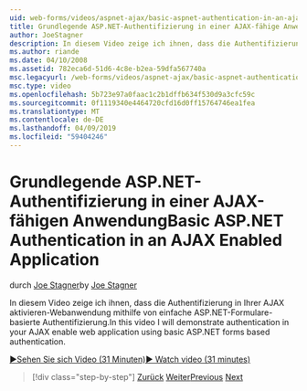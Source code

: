 ```yaml
---
uid: web-forms/videos/aspnet-ajax/basic-aspnet-authentication-in-an-ajax-enabled-application
title: Grundlegende ASP.NET-Authentifizierung in einer AJAX-fähige Anwendung | Microsoft-Dokumentation
author: JoeStagner
description: In diesem Video zeige ich ihnen, dass die Authentifizierung in Ihrer AJAX aktivieren-Webanwendung mithilfe von einfache ASP.NET-Formulare-basierte Authentifizierung.
ms.author: riande
ms.date: 04/10/2008
ms.assetid: 782eca6d-51d6-4c8e-b2ea-59dfa567740a
msc.legacyurl: /web-forms/videos/aspnet-ajax/basic-aspnet-authentication-in-an-ajax-enabled-application
msc.type: video
ms.openlocfilehash: 5b723e97a0faac1c2b1dffb634f530d9a3cfc59c
ms.sourcegitcommit: 0f1119340e4464720cfd16d0ff15764746ea1fea
ms.translationtype: MT
ms.contentlocale: de-DE
ms.lasthandoff: 04/09/2019
ms.locfileid: "59404246"
---
```

# <a name="basic-aspnet-authentication-in-an-ajax-enabled-application"></a><span data-ttu-id="26e19-103">Grundlegende ASP.NET-Authentifizierung in einer AJAX-fähigen Anwendung</span><span class="sxs-lookup"><span data-stu-id="26e19-103">Basic ASP.NET Authentication in an AJAX Enabled Application</span></span>

<span data-ttu-id="26e19-104">durch [Joe Stagner](https://github.com/JoeStagner)</span><span class="sxs-lookup"><span data-stu-id="26e19-104">by [Joe Stagner](https://github.com/JoeStagner)</span></span>

<span data-ttu-id="26e19-105">In diesem Video zeige ich ihnen, dass die Authentifizierung in Ihrer AJAX aktivieren-Webanwendung mithilfe von einfache ASP.NET-Formulare-basierte Authentifizierung.</span><span class="sxs-lookup"><span data-stu-id="26e19-105">In this video I will demonstrate authentication in your AJAX enable web application using basic ASP.NET forms based authentication.</span></span>

[<span data-ttu-id="26e19-106">&#9654;Sehen Sie sich Video (31 Minuten)</span><span class="sxs-lookup"><span data-stu-id="26e19-106">&#9654; Watch video (31 minutes)</span></span>](https://channel9.msdn.com/Blogs/ASP-NET-Site-Videos/basic-aspnet-authentication-in-an-ajax-enabled-application)

> [!div class="step-by-step"]
> <span data-ttu-id="26e19-107">[Zurück](implement-infinite-data-patterns-in-ajax.md)
> [Weiter](how-to-dynamically-change-css-using-the-aspnet-ajax-updatepanel.md)</span><span class="sxs-lookup"><span data-stu-id="26e19-107">[Previous](implement-infinite-data-patterns-in-ajax.md)
[Next](how-to-dynamically-change-css-using-the-aspnet-ajax-updatepanel.md)</span></span>
